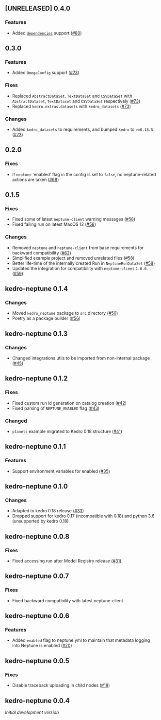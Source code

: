 ## [UNRELEASED] 0.4.0

### Features
- Added [`dependencies`](https://docs.neptune.ai/logging/dependencies/) support ([#80](https://github.com/neptune-ai/kedro-neptune/pull/80))

## 0.3.0

### Features
- Added `OmegaConfig` support ([#73](https://github.com/neptune-ai/kedro-neptune/pull/73))

### Fixes
- Replaced `AbstractDataSet`, `TextDataSet` and `CSVDataSet` with `AbstractDataset`, `TextDataset` and `CSVDataSet` respectively ([#73](https://github.com/neptune-ai/kedro-neptune/pull/73))
- Replaced `kedro.extras.datasets` with `kedro_datasets` ([#73](https://github.com/neptune-ai/kedro-neptune/pull/73))

### Changes
- Added `kedro_datasets` to requirements, and bumped `kedro` to `>=0.18.5` ([#73](https://github.com/neptune-ai/kedro-neptune/pull/73))

## 0.2.0

### Fixes
- If `neptune` 'enabled' flag in the config is set to `false`, no neptune-related actions are taken ([#68](https://github.com/neptune-ai/kedro-neptune/pull/68))


##  0.1.5

### Fixes
- Fixed some of latest `neptune-client` warning messages ([#58](https://github.com/neptune-ai/kedro-neptune/pull/58))
- Fixed failing run on latest MacOS 12 ([#58](https://github.com/neptune-ai/kedro-neptune/pull/58))

### Changes
- Removed `neptune` and `neptune-client` from base requirements for backward compatibility ([#62](https://github.com/neptune-ai/kedro-neptune/pull/62))
- Simplified example project and removed unrelated files ([#58](https://github.com/neptune-ai/kedro-neptune/pull/58))
- Better life-time of the internally created Run in `NeptuneRunDataSet` ([#58](https://github.com/neptune-ai/kedro-neptune/pull/58))
- Updated the integration for compatibility with `neptune-client` `1.0.0`. ([#59](https://github.com/neptune-ai/kedro-neptune/pull/59))

## kedro-neptune 0.1.4

### Changes
- Moved `kedro_neptune` package to `src` directory ([#50](https://github.com/neptune-ai/kedro-neptune/pull/50))
- Poetry as a package builder ([#56](https://github.com/neptune-ai/kedro-neptune/pull/56))

## kedro-neptune 0.1.3

### Changes
- Changed integrations utils to be imported from non-internal package ([#45](https://github.com/neptune-ai/kedro-neptune/pull/45))

## kedro-neptune 0.1.2

### Fixes
- Fixed custom run id generation on catalog creation ([#42](https://github.com/neptune-ai/kedro-neptune/pull/42))
- Fixed parsing of `NEPTUNE_ENABLED` flag ([#43](https://github.com/neptune-ai/kedro-neptune/pull/43))

### Changed
- `planets` example migrated to Kedro 0.18 structure ([#41](https://github.com/neptune-ai/kedro-neptune/pull/41))

## kedro-neptune 0.1.1

### Features
- Support environment variables for enabled ([#35](https://github.com/neptune-ai/kedro-neptune/pull/35))

## kedro-neptune 0.1.0

### Changes
- Adapted to kedro 0.18 release ([#33](https://github.com/neptune-ai/kedro-neptune/pull/33))
- Dropped support for kedro 0.17 (incompatible with 0.18) and python 3.6 (unsupported by kedro 0.18)

## kedro-neptune 0.0.8

### Fixes
- Fixed accessing run after Model Registry release ([#31](https://github.com/neptune-ai/kedro-neptune/pull/31))

## kedro-neptune 0.0.7

### Fixes
- Fixed backward compatibility with latest neptune-client

## kedro-neptune 0.0.6

### Features
- Added `enabled` flag to neptune.yml to maintain that metadata logging into Neptune is enabled ([#20](https://github.com/neptune-ai/kedro-neptune/pull/20))

## kedro-neptune 0.0.5

### Fixes
- Disable traceback uploading in child nodes ([#18](https://github.com/neptune-ai/kedro-neptune/pull/18))

## kedro-neptune 0.0.4

_Initial development version_
